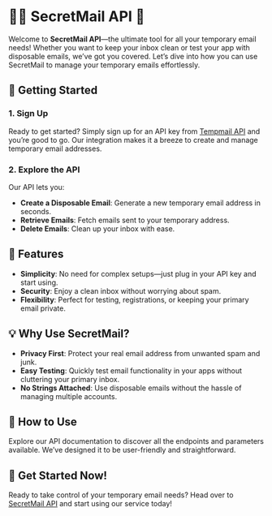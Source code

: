 # 🕵️‍♂️ **SecretMail API** 📧

Welcome to **SecretMail API**—the ultimate tool for all your temporary email needs! Whether you want to keep your inbox clean or test your app with disposable emails, we’ve got you covered. Let’s dive into how you can use SecretMail to manage your temporary emails effortlessly.

## 🚀 **Getting Started**

### 1. **Sign Up**

Ready to get started? Simply sign up for an API key from [Tempmail API](https://temp-mail.org/) and you’re good to go. Our integration makes it a breeze to create and manage temporary email addresses.

### 2. **Explore the API**

Our API lets you:
- **Create a Disposable Email**: Generate a new temporary email address in seconds.
- **Retrieve Emails**: Fetch emails sent to your temporary address.
- **Delete Emails**: Clean up your inbox with ease.


## 🌟 **Features**

- **Simplicity**: No need for complex setups—just plug in your API key and start using.
- **Security**: Enjoy a clean inbox without worrying about spam.
- **Flexibility**: Perfect for testing, registrations, or keeping your primary email private.

## 💡 **Why Use SecretMail?**

- **Privacy First**: Protect your real email address from unwanted spam and junk.
- **Easy Testing**: Quickly test email functionality in your apps without cluttering your primary inbox.
- **No Strings Attached**: Use disposable emails without the hassle of managing multiple accounts.

## 🤖 **How to Use**

Explore our API documentation to discover all the endpoints and parameters available. We’ve designed it to be user-friendly and straightforward.

## 🎉 **Get Started Now!**

Ready to take control of your temporary email needs? Head over to [SecretMail API](https://secretmailapi.com) and start using our service today!
